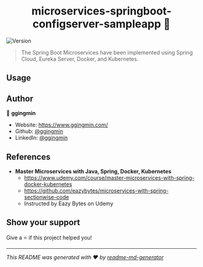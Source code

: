 <h1 align="center">microservices-springboot-configserver-sampleapp 👋</h1>
<p>
  <img alt="Version" src="https://img.shields.io/badge/version-1.0.0-blue.svg?cacheSeconds=2592000" />
<!--   <a href="#" target="_blank">
    <img alt="License: MIT License" src="https://img.shields.io/badge/License-MIT License-yellow.svg" />
  </a> -->
</p>

> The Spring Boot Microservices have been implemented using Spring Cloud, Eureka Server, Docker, and Kubernetes.

## Usage


## Author

👤 **ggingmin**

* Website: https://www.ggingmin.com/
* Github: [@ggingmin](https://github.com/ggingmin)
* LinkedIn: [@ggingmin](https://linkedin.com/in/ggingmin)


## References
* **Master Microservices with Java, Spring, Docker, Kubernetes**
  * https://www.udemy.com/course/master-microservices-with-spring-docker-kubernetes
  * https://github.com/eazybytes/microservices-with-spring-sectionwise-code
  * Instructed by Eazy Bytes on Udemy


## Show your support

Give a ⭐️ if this project helped you!

***
_This README was generated with ❤️ by [readme-md-generator](https://github.com/kefranabg/readme-md-generator)_

